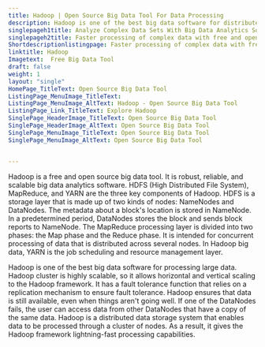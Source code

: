 ```yaml
---
title: Hadoop | Open Source Big Data Tool For Data Processing
description: Hadoop is one of the best big data software for distributed storage and processing of a large amount of data. It is easy to deploy on any number of nodes.
singlepageh1title: Analyze Complex Data Sets With Big Data Analytics Software
singlepageh2title: Faster processing of complex data with free and open source big data tools. Deal with massive volume, variety of data sets and improve business decision making.
Shortdescriptionlistingpage: Faster processing of complex data with free and open source big data tools. Deal with massive volume, variety of data sets and improve business decision making.
linktitle: Hadoop
Imagetext:  Free Big Data Tool
draft: false
weight: 1
layout: "single"
HomePage_TitleText: Open Source Big Data Tool
ListingPage_MenuImage_TitleText: 
ListingPage_MenuImage_AltText: Hadoop - Open Source Big Data Tool
ListingPage_Link_TitleText: Explore Hadoop
SinglePage_HeaderImage_TitleText: Open Source Big Data Tool
SinglePage_HeaderImage_AltText: Open Source Big Data Tool
SinglePage_MenuImage_TitleText: Open Source Big Data Tool
SinglePage_MenuImage_AltText: Open Source Big Data Tool


---
```


Hadoop is a free and open source big data tool. It is robust, reliable, and scalable big data analytics software. HDFS (High Distributed File System), MapReduce, and YARN are the three key components of Hadoop. HDFS is a storage layer that is made up of two kinds of nodes: NameNodes and DataNodes. The metadata about a block's location is stored in NameNode. In a predetermined period, DataNodes stores the block and sends block reports to NameNode. The MapReduce processing layer is divided into two phases: the Map phase and the Reduce phase. It is intended for concurrent processing of data that is distributed across several nodes. In Hadoop big data, YARN is the job scheduling and resource management layer.

Hadoop is one of the best big data software for processing large data. Hadoop cluster is highly scalable, so it allows horizontal and vertical scaling to the Hadoop framework. It has a fault tolerance function that relies on a replication mechanism to ensure fault tolerance. Hadoop ensures that data is still available, even when things aren't going well. If one of the DataNodes fails, the user can access data from other DataNodes that have a copy of the same data. Hadoop is a distributed data storage system that enables data to be processed through a cluster of nodes. As a result, it gives the Hadoop framework lightning-fast processing capabilities.